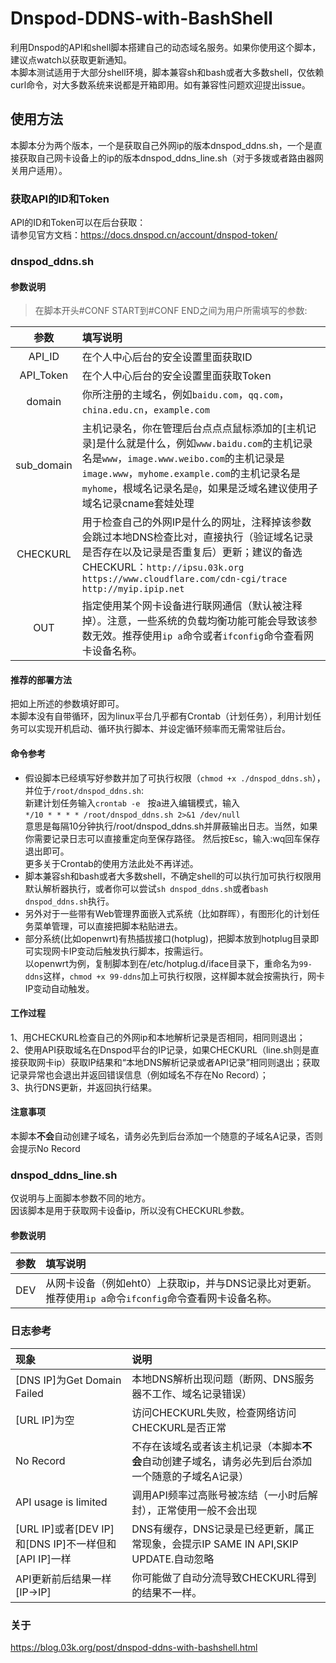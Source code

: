 # Dnspod-DDNS-with-BashShell
利用Dnspod的API和shell脚本搭建自己的动态域名服务。如果你使用这个脚本，建议点watch以获取更新通知。  
本脚本测试适用于大部分shell环境，脚本兼容sh和bash或者大多数shell，仅依赖curl命令，对大多数系统来说都是开箱即用。如有兼容性问题欢迎提出issue。   

## 使用方法
本脚本分为两个版本，一个是获取自己外网ip的版本dnspod_ddns.sh，一个是直接获取自己网卡设备上的ip的版本dnspod_ddns_line.sh（对于多拨或者路由器网关用户适用）。
### 获取API的ID和Token
API的ID和Token可以在后台获取：  
请参见官方文档：https://docs.dnspod.cn/account/dnspod-token/  

### **dnspod_ddns.sh**
#### 参数说明  
>在脚本开头#CONF START到#CONF END之间为用户所需填写的参数:  

参数|填写说明
:-:|:-
|API_ID | 在个人中心后台的安全设置里面获取ID|
API_Token|在个人中心后台的安全设置里面获取Token
domain| 你所注册的主域名，例如`baidu.com`，`qq.com`，`china.edu.cn`，`example.com`
sub_domain|主机记录名，你在管理后台点点点鼠标添加的[主机记录]是什么就是什么，例如`www.baidu.com`的主机记录名是`www`，`image.www.weibo.com`的主机记录是`image.www`，`myhome.example.com`的主机记录名是`myhome`，根域名记录名是`@`，如果是泛域名建议使用子域名记录cname套娃处理     
CHECKURL|用于检查自己的外网IP是什么的网址，注释掉该参数会跳过本地DNS检查比对，直接执行（验证域名记录是否存在以及记录是否重复后）更新；建议的备选CHECKURL：`http://ipsu.03k.org` `https://www.cloudflare.com/cdn-cgi/trace` `http://myip.ipip.net`
OUT|指定使用某个网卡设备进行联网通信（默认被注释掉）。注意，一些系统的负载均衡功能可能会导致该参数无效。推荐使用`ip a`命令或者`ifconfig`命令查看网卡设备名称。
#### **推荐的部署方法**
把如上所述的参数填好即可。  
本脚本没有自带循环，因为linux平台几乎都有Crontab（计划任务），利用计划任务可以实现开机启动、循环执行脚本、并设定循环频率而无需常驻后台。  
#### 命令参考 #####    
- 假设脚本已经填写好参数并加了可执行权限（`chmod +x ./dnspod_ddns.sh`），并位于`/root/dnspod_ddns.sh`:  
新建计划任务输入`crontab -e`  
按a进入编辑模式，输入   
 `*/10 * * * * /root/dnspod_ddns.sh 2>&1 /dev/null`   
意思是每隔10分钟执行/root/dnspod_ddns.sh并屏蔽输出日志。当然，如果你需要记录日志可以直接重定向至保存路径。 
然后按Esc，输入:wq回车保存退出即可。  
更多关于Crontab的使用方法此处不再详述。  
- 脚本兼容sh和bash或者大多数shell，不确定shell的可以执行加可执行权限用默认解析器执行，或者你可以尝试`sh dnspod_ddns.sh`或者`bash dnspod_ddns.sh`执行。
- 另外对于一些带有Web管理界面嵌入式系统（比如群晖），有图形化的计划任务菜单管理，可以直接把脚本粘贴进去。  
- 部分系统(比如openwrt)有热插拔接口(hotplug)，把脚本放到hotplug目录即可实现网卡IP变动后触发执行脚本，按需运行。  
以openwrt为例，复制脚本到在/etc/hotplug.d/iface目录下，重命名为`99-ddns`这样，`chmod +x 99-ddns`加上可执行权限，这样脚本就会按需执行，网卡IP变动自动触发。  

#### 工作过程
1、用CHECKURL检查自己的外网ip和本地解析记录是否相同，相同则退出；  
2、使用API获取域名在Dnspod平台的IP记录，如果CHECKURL（line.sh则是直接获取网卡ip）获取IP结果和“本地DNS解析记录或者API记录”相同则退出；获取记录异常也会退出并返回错误信息（例如域名不存在No Record）；  
3、执行DNS更新，并返回执行结果。
#### 注意事项
本脚本**不会**自动创建子域名，请务必先到后台添加一个随意的子域名A记录，否则会提示No Record 

### **dnspod_ddns_line.sh**
仅说明与上面脚本参数不同的地方。  
因该脚本是用于获取网卡设备ip，所以没有CHECKURL参数。  
#### 参数说明
参数|填写说明
:-:|:-
|DEV | 从网卡设备（例如eht0）上获取ip，并与DNS记录比对更新。推荐使用`ip a`命令`ifconfig`命令查看网卡设备名称。  

### 日志参考
现象|说明
:-|:-
[DNS IP]为Get Domain Failed|本地DNS解析出现问题（断网、DNS服务器不工作、域名记录错误）
[URL IP]为空|访问CHECKURL失败，检查网络访问CHECKURL是否正常
No Record|不存在该域名或者该主机记录（本脚本**不会**自动创建子域名，请务必先到后台添加一个随意的子域名A记录）
API usage is limited|调用API频率过高账号被冻结（一小时后解封），正常使用一般不会出现
[URL IP]或者[DEV IP] 和[DNS IP]不一样但和[API IP]一样|DNS有缓存，DNS记录是已经更新，属正常现象，会提示IP SAME IN API,SKIP UPDATE.自动忽略
API更新前后结果一样[IP->IP]|你可能做了自动分流导致CHECKURL得到的结果不一样。

### **关于**
https://blog.03k.org/post/dnspod-ddns-with-bashshell.html
